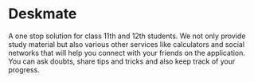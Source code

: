 # Deskmate
A one stop solution for class 11th and 12th students. We not only provide study material but also various other services like calculators and social networks that will help you connect with your friends on the application. You can ask doubts, share tips and tricks and also keep track of your progress.
